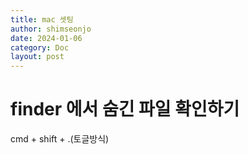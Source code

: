```yaml
---
title: mac 셋팅
author: shimseonjo
date: 2024-01-06
category: Doc
layout: post
---
```

# finder 에서 숨긴 파일 확인하기
cmd + shift + .(토글방식)